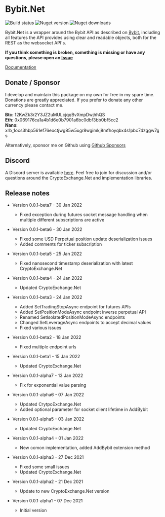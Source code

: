 # Bybit.Net
![Build status](https://app.travis-ci.com/JKorf/Bybit.Net.svg?token=2PbyJrjvDDpys8nuT4Xb&branch=main) ![Nuget version](https://img.shields.io/nuget/v/Bybit.net.svg)  ![Nuget downloads](https://img.shields.io/nuget/dt/Bybit.Net.svg)
 
Bybit.Net is a wrapper around the Bybit API as described on [Bybit](https://bybit-exchange.github.io/docs/spot/#t-introduction), including all features the API provides using clear and readable objects, both for the REST  as the websocket API's.

**If you think something is broken, something is missing or have any questions, please open an [Issue](https://github.com/JKorf/Bybit.Net/issues)**

[Documentation](https://jkorf.github.io/Bybit.Net/)

## Donate / Sponsor
I develop and maintain this package on my own for free in my spare time. Donations are greatly appreciated. If you prefer to donate any other currency please contact me.

**Btc**:  12KwZk3r2Y3JZ2uMULcjqqBvXmpDwjhhQS  
**Eth**:  0x069176ca1a4b1d6e0b7901a6bc0dbf3bb0bf5cc2  
**Nano**: xrb_1ocs3hbp561ef76eoctjwg85w5ugr8wgimkj8mfhoyqbx4s1pbc74zggw7gs  

Alternatively, sponsor me on Github using [Github Sponsors](https://github.com/sponsors/JKorf)  

## Discord
A Discord server is available [here](https://discord.gg/MSpeEtSY8t). Feel free to join for discussion and/or questions around the CryptoExchange.Net and implementation libraries.

## Release notes
* Version 0.0.1-beta7 - 30 Jan 2022
    * Fixed exception during futures socket message handling when multiple different subscriptions are active

* Version 0.0.1-beta6 - 30 Jan 2022
    * Fixed some USD Perpetual position update deserialization issues
    * Added comments for ticker subscription

* Version 0.0.1-beta5 - 25 Jan 2022
    * Fixed nanosecond timestamp deserialization with latest CryptoExchange.Net

* Version 0.0.1-beta4 - 24 Jan 2022
    * Updated CryptoExchange.Net

* Version 0.0.1-beta3 - 24 Jan 2022
    * Added SetTradingStopAsync endpoint for futures APIs
    * Added SetPositionModeAsync endpoint inverse perpetual API
    * Renamed SetIsolatedPositionModeAsync endpoints
    * Changed SetLeverageAsync endpoints to accept decimal values
    * Fixed various issues

* Version 0.0.1-beta2 - 18 Jan 2022
    * Fixed multiple endpoint urls

* Version 0.0.1-beta1 - 15 Jan 2022
    * Updated CryptoExchange.Net

* Version 0.0.1-alpha7 - 13 Jan 2022
    * Fix for exponential value parsing

* Version 0.0.1-alpha6 - 07 Jan 2022
    * Updated CrytpoExchange.Net
    * Added optional parameter for socket client lifetime in AddBybit

* Version 0.0.1-alpha5 - 03 Jan 2022
    * Updated CryptoExchange.Net

* Version 0.0.1-alpha4 - 01 Jan 2022
    * New comon implementation, added AddBybit extension method

* Version 0.0.1-alpha3 - 27 Dec 2021
    * Fixed some small issues
    * Updated CryptoExchange.Net

* Version 0.0.1-alpha2 - 21 Dec 2021
    * Update to new CryptoExchange.Net version

* Version 0.0.1-alpha1 - 07 Dec 2021
    * Initial version

